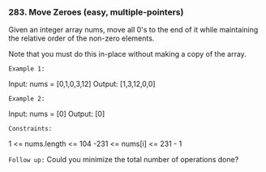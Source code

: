 ### 283. Move Zeroes (easy, multiple-pointers)

Given an integer array nums, move all 0's to the end of it while maintaining the relative order of the non-zero elements.

Note that you must do this in-place without making a copy of the array.

`Example 1:`

Input: nums = [0,1,0,3,12]
Output: [1,3,12,0,0]

`Example 2:`

Input: nums = [0]
Output: [0]

`Constraints:`

1 <= nums.length <= 104
-231 <= nums[i] <= 231 - 1

`Follow up:` Could you minimize the total number of operations done?
